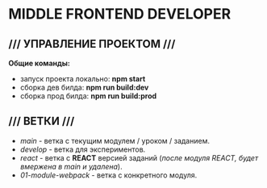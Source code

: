 # MIDDLE FRONTEND DEVELOPER

## /// УПРАВЛЕНИЕ ПРОЕКТОМ ///
**Общие команды:**
- запуск проекта локально: **npm start**
- сборка дев билда: **npm run build:dev**
- сборка прод билда: **npm run build:prod**

## /// ВЕТКИ ///
- _main_ - ветка с текущим модулем / уроком / заданием.
- _develop_ - ветка для экспериментов.
- _react_ - ветка с **REACT** версией заданий (_после модуля REACT, будет вмержена в main и удалена_).
- _01-module-webpack_ - ветка с конкретного модуля.
